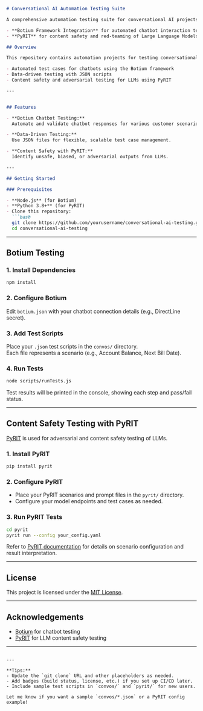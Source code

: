 ```markdown
# Conversational AI Automation Testing Suite

A comprehensive automation testing suite for conversational AI projects, featuring:

- **Botium Framework Integration** for automated chatbot interaction testing
- **PyRIT** for content safety and red-teaming of Large Language Models (LLMs)

## Overview

This repository contains automation projects for testing conversational AI systems.

- Automated test cases for chatbots using the Botium framework
- Data-driven testing with JSON scripts
- Content safety and adversarial testing for LLMs using PyRIT

---


## Features

- **Botium Chatbot Testing:**  
  Automate and validate chatbot responses for various customer scenarios with dynamic data support.

- **Data-Driven Testing:**  
  Use JSON files for flexible, scalable test case management.

- **Content Safety with PyRIT:**  
  Identify unsafe, biased, or adversarial outputs from LLMs.

---

## Getting Started

### Prerequisites

- **Node.js** (for Botium)
- **Python 3.8+** (for PyRIT)
- Clone this repository:
  ```bash
  git clone https://github.com/yourusername/conversational-ai-testing.git
  cd conversational-ai-testing
  ```

---

## Botium Testing

### 1. Install Dependencies

```bash
npm install
```

### 2. Configure Botium

Edit `botium.json` with your chatbot connection details (e.g., DirectLine secret).

### 3. Add Test Scripts

Place your `.json` test scripts in the `convos/` directory.  
Each file represents a scenario (e.g., Account Balance, Next Bill Date).

### 4. Run Tests

```bash
node scripts/runTests.js
```

Test results will be printed in the console, showing each step and pass/fail status.

---

## Content Safety Testing with PyRIT

[PyRIT](https://github.com/microsoft/pyrit) is used for adversarial and content safety testing of LLMs.

### 1. Install PyRIT

```bash
pip install pyrit
```

### 2. Configure PyRIT

- Place your PyRIT scenarios and prompt files in the `pyrit/` directory.
- Configure your model endpoints and test cases as needed.

### 3. Run PyRIT Tests

```bash
cd pyrit
pyrit run --config your_config.yaml
```

Refer to [PyRIT documentation](https://github.com/microsoft/pyrit) for details on scenario configuration and result interpretation.

---


## License

This project is licensed under the [MIT License](LICENSE).

---

## Acknowledgements

- [Botium](https://github.com/codeforequity-at/botium-core) for chatbot testing
- [PyRIT]([https://github.com/microsoft/pyrit](https://github.com/Azure/PyRIT)) for LLM content safety testing

---

```

---

**Tips:**
- Update the `git clone` URL and other placeholders as needed.
- Add badges (build status, license, etc.) if you set up CI/CD later.
- Include sample test scripts in `convos/` and `pyrit/` for new users.

Let me know if you want a sample `convos/*.json` or a PyRIT config example!
